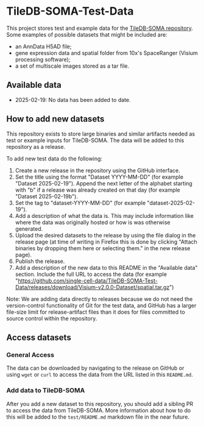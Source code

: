 # TileDB-SOMA-Test-Data

This project stores test and example data for the [TileDB-SOMA repository](https://github.com/single-cell-data/TileDB-SOMA). Some examples of possible datasets that might be included are:

* an AnnData H5AD file;
* gene expression data and spatial folder from 10x's SpaceRanger (Visium processing software);
* a set of multiscale images stored as a tar file.


## Available data

* 2025-02-19: No data has been added to date.

## How to add new datasets

This repository exists to store large binaries and similar artifacts needed as test or example inputs for TileDB-SOMA. The data will be added to this repository as a release.

To add new test data do the following:

1. Create a new release in the repository using the GitHub interface.
2. Set the title using the format "Dataset YYYY-MM-DD" (for example "Dataset 2025-02-19"). Append the next letter of the alphabet starting with "b" if a release was already created on that day (for example "Dataset 2025-02-19b").
3. Set the tag to "dataset-YYYY-MM-DD" (for example "dataset-2025-02-19").
4. Add a description of what the data is. This may include information like where the data was originally hosted or how is was otherwise generated.
5. Upload the desired datasets to the release by using the file dialog in the release page (at time of writing in Firefox this is done by clicking "Attach binaries by dropping them here or selecting them." in the new release page).
6. Publish the release.
7. Add a description of the new data to this README in the "Available data" section. Include the full URL to access the data (for example "https://github.com/single-cell-data/TileDB-SOMA-Test-Data/releases/download/Visium-v2.0.0-Dataset/spatial.tar.gz")


Note: We are adding data directly to releases because we do not need the version-control functionality of Git for the test data, and GitHub has a larger file-size limit for release-artifact files than it does for files committed to source control within the repository.

## Access datasets

### General Access

The data can be downloaded by navigating to the release on GitHub or using `wget` or `curl` to access the data from the URL listed in this `README.md`.

### Add data to TileDB-SOMA

After you add a new dataset to this repository, you should add a sibling PR to access the data from TileDB-SOMA. More information about how to do this will be added to the `test/README.md` markdown file in the near future.
